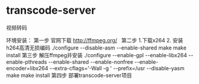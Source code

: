 # transcode-server
视频转码

环境安装：
第一步 官网下载 http://ffmpeg.org/  
第二步 1.下载x264 2. 安装h264高清无损编码 ./configure --disable-asm --enable-shared
make 
make install
第三步 解压ffmpeg并安装
./configure --enable-gpl --enable-libx264 --enable-pthreads --enable-shared --enable-nonfree --enable-encoder=libx264 --extra-cflags='-Wall -g ' --prefix=/usr --disable-yasm 
make 
make install 
第四步 部署transcode-server项目
